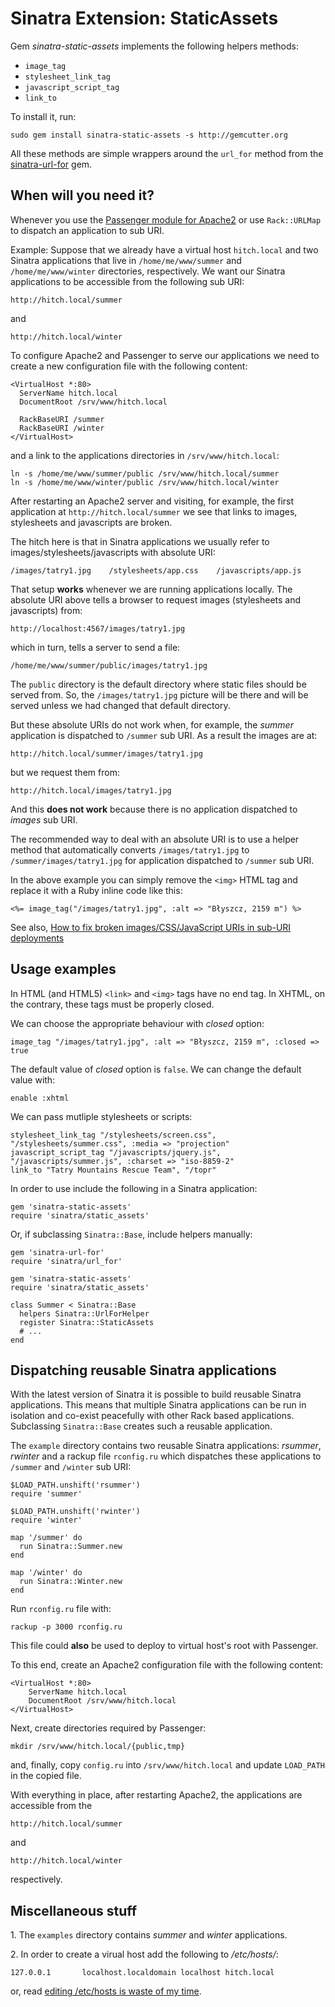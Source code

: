 # Sinatra Extension: StaticAssets

Gem *sinatra-static-assets* implements the following helpers methods:

* `image_tag`
* `stylesheet_link_tag`
* `javascript_script_tag`
* `link_to`

To install it, run:

    sudo gem install sinatra-static-assets -s http://gemcutter.org

All these methods are simple wrappers around the `url_for` method 
from the [sinatra-url-for](http://github.com/emk/sinatra-url-for/) gem.

## When will you need it?

Whenever you use the
[Passenger module for Apache2](http://www.modrails.com/documentation/Users%20guide%20Apache.html#deploying_rack_to_sub_uri)
or use `Rack::URLMap` to dispatch an application to
sub URI.

Example: Suppose that we already have a virtual host `hitch.local`
and two Sinatra applications that live in
`/home/me/www/summer` and `/home/me/www/winter` 
directories, respectively.
We want our Sinatra applications to be accessible from 
the following sub URI: 

    http://hitch.local/summer 

and

    http://hitch.local/winter

To configure Apache2 and Passenger to serve our applications
we need to create a new configuration file with the following content:

    <VirtualHost *:80>
      ServerName hitch.local
      DocumentRoot /srv/www/hitch.local
      
      RackBaseURI /summer
      RackBaseURI /winter
    </VirtualHost>

and a link to the applications directories in `/srv/www/hitch.local`:

    ln -s /home/me/www/summer/public /srv/www/hitch.local/summer
    ln -s /home/me/www/winter/public /srv/www/hitch.local/winter

After restarting an Apache2 server and visiting, for example, the first 
application at `http://hitch.local/summer` we see that links to
images, stylesheets and javascripts are broken.

The hitch here is that in Sinatra applications we usually refer to
images/stylesheets/javascripts with absolute URI:

    /images/tatry1.jpg    /stylesheets/app.css    /javascripts/app.js

That setup **works** whenever we are running applications locally.
The absolute URI above tells a browser to request images 
(stylesheets and javascripts) from:

    http://localhost:4567/images/tatry1.jpg

which in turn, tells a server to send a file:

    /home/me/www/summer/public/images/tatry1.jpg

The `public` directory is the default directory where static files
should be served from.
So, the `/images/tatry1.jpg` picture will be there and will be served
unless we had changed that default directory.

But these absolute URIs do not work when, for example,
the *summer* application is dispatched to `/summer` sub URI.
As a result the images are at:

    http://hitch.local/summer/images/tatry1.jpg

but we request them from: 

    http://hitch.local/images/tatry1.jpg

And this **does not work** because there is no application 
dispatched to *images* sub URI.

The recommended way to deal with an absolute URI 
is to use a helper method that automatically converts
`/images/tatry1.jpg` to `/summer/images/tatry1.jpg`
for application dispatched to `/summer` sub URI. 

In the above example you can simply remove the `<img>` 
HTML tag and replace it with a Ruby inline code like this: 

    <%= image_tag("/images/tatry1.jpg", :alt => "Błyszcz, 2159 m") %>

See also, [How to fix broken images/CSS/JavaScript URIs in sub-URI 
deployments](http://www.modrails.com/documentation/Users%20guide%20Apache.html#sub_uri_deployment_uri_fix)

## Usage examples

In HTML (and HTML5) `<link>` and `<img>` tags have no end tag.
In XHTML, on the contrary, these tags must be properly closed.

We can choose the appropriate behaviour with *closed* option:

    image_tag "/images/tatry1.jpg", :alt => "Błyszcz, 2159 m", :closed => true

The default value of *closed* option is `false`. We can change the default value with:

    enable :xhtml

We can pass mutliple stylesheets or scripts:

    stylesheet_link_tag "/stylesheets/screen.css", "/stylesheets/summer.css", :media => "projection"
    javascript_script_tag "/javascripts/jquery.js", "/javascripts/summer.js", :charset => "iso-8859-2"
    link_to "Tatry Mountains Rescue Team", "/topr"

In order to use include the following in a Sinatra application: 

    gem 'sinatra-static-assets'
    require 'sinatra/static_assets'

Or, if subclassing `Sinatra::Base`, include helpers manually:

    gem 'sinatra-url-for'
    require 'sinatra/url_for'
      
    gem 'sinatra-static-assets'
    require 'sinatra/static_assets'
      
    class Summer < Sinatra::Base
      helpers Sinatra::UrlForHelper
      register Sinatra::StaticAssets
      # ...
    end

## Dispatching reusable Sinatra applications

With the latest version of Sinatra it is possible to build
reusable Sinatra applications. This means that multiple Sinatra applications
can be run in isolation and co-exist peacefully with other Rack
based applications. Subclassing `Sinatra::Base` creates such a
reusable application.

The `example` directory contains two reusable Sinatra applications:
*rsummer*, *rwinter* and a rackup file `rconfig.ru` which
dispatches these applications to `/summer` and `/winter` sub URI:

    $LOAD_PATH.unshift('rsummer')
    require 'summer'

    $LOAD_PATH.unshift('rwinter')
    require 'winter'
    
    map '/summer' do
      run Sinatra::Summer.new
    end
      
    map '/winter' do
      run Sinatra::Winter.new
    end

Run `rconfig.ru` file with:

    rackup -p 3000 rconfig.ru

This file could **also** be used to deploy to virtual host's root with
Passenger.

To this end, create an Apache2 configuration file with the following
content:

    <VirtualHost *:80>
        ServerName hitch.local
        DocumentRoot /srv/www/hitch.local
    </VirtualHost>

Next, create directories required by Passenger:

    mkdir /srv/www/hitch.local/{public,tmp}

and, finally, copy `config.ru` into `/srv/www/hitch.local` and
update `LOAD_PATH` in the copied file.

With everything in place, after restarting Apache2, 
the applications are accessible from the

    http://hitch.local/summer    

and

    http://hitch.local/winter

respectively.

## Miscellaneous stuff

1\. The `examples` directory contains *summer* and *winter* applications.

2\. In order to create a virual host add the following to */etc/hosts/*: 

    127.0.0.1       localhost.localdomain localhost hitch.local

or, read [editing /etc/hosts is waste of my 
time](http://www.taylorluk.com/articles/2009/08/12/hey-pac-man-sup-subdomains).
